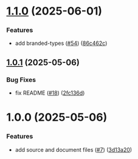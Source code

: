 # [1.1.0](https://github.com/noshiro-pf/ts-type-forge/compare/v1.0.1...v1.1.0) (2025-06-01)

### Features

- add branded-types ([#54](https://github.com/noshiro-pf/ts-type-forge/issues/54)) ([86c462c](https://github.com/noshiro-pf/ts-type-forge/commit/86c462c2046b6b8bc3d1476e5fa0fab91b475620))

## [1.0.1](https://github.com/noshiro-pf/ts-type-forge/compare/v1.0.0...v1.0.1) (2025-05-06)

### Bug Fixes

- fix README ([#18](https://github.com/noshiro-pf/ts-type-forge/issues/18)) ([2fc136d](https://github.com/noshiro-pf/ts-type-forge/commit/2fc136d2e66cd7be2eaeada33bcabfbb72045f47))

# 1.0.0 (2025-05-06)

### Features

- add source and document files ([#7](https://github.com/noshiro-pf/ts-type-forge/issues/7)) ([3d13a20](https://github.com/noshiro-pf/ts-type-forge/commit/3d13a20513afd4b164ca344293c5bae0e6e04b22))
